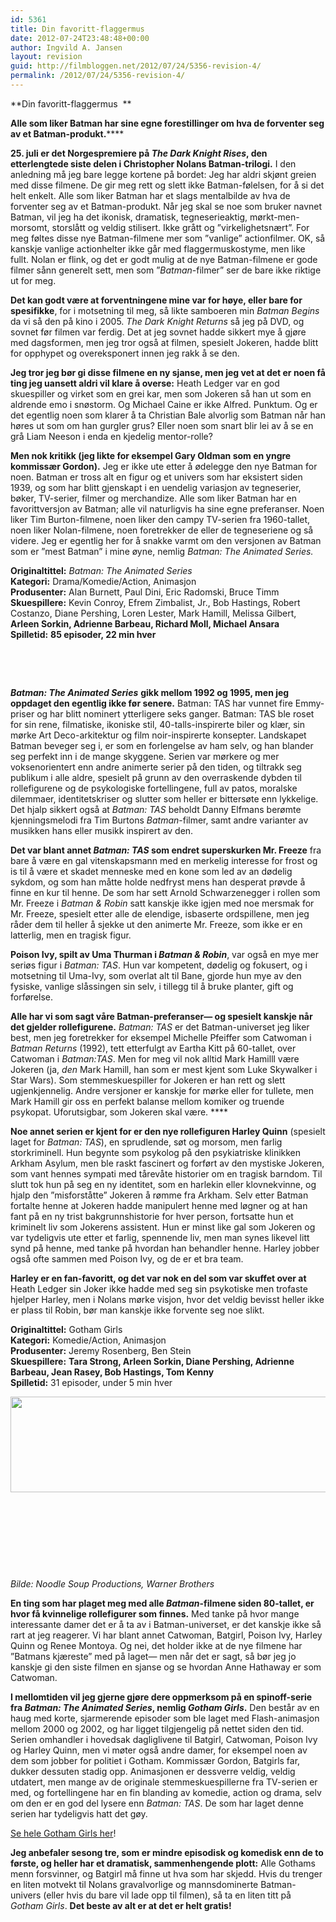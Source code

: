 ```yaml
---
id: 5361
title: Din favoritt-flaggermus
date: 2012-07-24T23:48:48+00:00
author: Ingvild A. Jansen
layout: revision
guid: http://filmbloggen.net/2012/07/24/5356-revision-4/
permalink: /2012/07/24/5356-revision-4/
---
```

**Din favoritt-flaggermus  **

**Alle som liker Batman har sine egne forestillinger om hva de forventer seg av et Batman-produkt.******

**25. juli er det Norgespremiere på _The Dark Knight Rises_, den etterlengtede siste delen i Christopher Nolans Batman-trilogi.** I den anledning må jeg bare legge kortene på bordet: Jeg har aldri skjønt greien med disse filmene. De gir meg rett og slett ikke Batman-følelsen, for å si det helt enkelt. Alle som liker Batman har et slags mentalbilde av hva de forventer seg av et Batman-produkt. Når jeg skal se noe som bruker navnet Batman, vil jeg ha det ikonisk, dramatisk, tegneserieaktig, mørkt-men-morsomt, storslått og veldig stilisert. Ikke grått og ”virkelighetsnært”. For meg føltes disse nye Batman-filmene mer som ”vanlige” actionfilmer. OK, så kanskje vanlige actionhelter ikke går med flaggermuskostyme, men like fullt. Nolan er flink, og det er godt mulig at de nye Batman-filmene er gode filmer sånn generelt sett, men som ”_Batman_-filmer” ser de bare ikke riktige ut for meg.

**Det kan godt være at forventningene mine var for høye, eller bare for spesifikke**, for i motsetning til meg, så likte samboeren min _Batman Begins_ da vi så den på kino i 2005. _The Dark Knight Returns_ så jeg på DVD, og sovnet før filmen var ferdig. Det at jeg sovnet hadde sikkert mye å gjøre med dagsformen, men jeg tror også at filmen, spesielt Jokeren, hadde blitt for opphypet og overeksponert innen jeg rakk å se den.

**Jeg tror jeg bør gi disse filmene en ny sjanse, men jeg vet at det er noen få ting jeg uansett aldri vil klare å overse:** Heath Ledger var en god skuespiller og virket som en grei kar, men som Jokeren så han ut som en aldrende emo i snøstorm. Og Michael Caine er ikke Alfred. Punktum. Og er det egentlig noen som klarer å ta Christian Bale alvorlig som Batman når han høres ut som om han gurgler grus? Eller noen som snart blir lei av å se en grå Liam Neeson i enda en kjedelig mentor-rolle?

**Men nok kritikk (jeg likte for eksempel Gary Oldman som en yngre kommissær Gordon).** Jeg er ikke ute etter å ødelegge den nye Batman for noen. Batman er tross alt en figur og et univers som har eksistert siden 1939, og som har blitt gjenskapt i en uendelig variasjon av tegneserier, bøker, TV-serier, filmer og merchandize. Alle som liker Batman har en favorittversjon av Batman; alle vil naturligvis ha sine egne preferanser. Noen liker Tim Burton-filmene, noen liker den campy TV-serien fra 1960-tallet, noen liker Nolan-filmene, noen foretrekker de eller de tegneseriene og så videre. Jeg er egentlig her for å snakke varmt om den versjonen av Batman som er ”mest Batman” i mine øyne, nemlig _Batman: The Animated Series._

**Originaltittel:** _Batman: The Animated Series_  
**Kategori:** Drama/Komedie/Action, Animasjon  
**Produsenter:** Alan Burnett, Paul Dini, Eric Radomski, Bruce Timm  
**Skuespillere:** Kevin Conroy, Efrem Zimbalist, Jr., Bob Hastings, Robert Costanzo, Diane Pershing, Loren Lester, Mark Hamill, Melissa Gilbert, **Arleen Sorkin, Adrienne Barbeau, Richard Moll, Michael Ansara**  
**Spilletid:** **85 episoder, 22 min hver**

&nbsp;

&nbsp;

**_Batman: The Animated Series_** **gikk mellom 1992 og 1995, men jeg oppdaget den egentlig ikke før senere.** Batman: TAS har vunnet fire Emmy-priser og har blitt nominert ytterligere seks ganger. Batman: TAS ble roset for sin rene, filmatiske, ikoniske stil, 40-talls-inspirerte biler og klær, sin mørke Art Deco-arkitektur og film noir-inspirerte konsepter. Landskapet Batman beveger seg i, er som en forlengelse av ham selv, og han blander seg perfekt inn i de mange skyggene. Serien var mørkere og mer voksenorientert enn andre animerte serier på den tiden, og tiltrakk seg publikum i alle aldre, spesielt på grunn av den overraskende dybden til rollefigurene og de psykologiske fortellingene, full av patos, moralske dilemmaer, identitetskriser og slutter som heller er bittersøte enn lykkelige. Det hjalp sikkert også at _Batman: TAS_ beholdt Danny Elfmans berømte kjenningsmelodi fra Tim Burtons _Batman_-filmer, samt andre varianter av musikken hans eller musikk inspirert av den.

<div class="video-shortcode">
</div>

**Det var blant annet _Batman: TAS_ som endret superskurken Mr. Freeze** fra bare å være en gal vitenskapsmann med en merkelig interesse for frost og is til å være et skadet menneske med en kone som led av an dødelig sykdom, og som han måtte holde nedfryst mens han desperat prøvde å finne en kur til henne. De som har sett Arnold Schwarzenegger i rollen som Mr. Freeze i _Batman & Robin_ satt kanskje ikke igjen med noe mersmak for Mr. Freeze, spesielt etter alle de elendige, isbaserte ordspillene, men jeg råder dem til heller å sjekke ut den animerte Mr. Freeze, som ikke er en latterlig, men en tragisk figur.

**Poison Ivy, spilt av Uma Thurman i _Batman & Robin_**, var også en mye mer seriøs figur i _Batman: TAS_. Hun var kompetent, dødelig og fokusert, og i motsetning til Uma-Ivy, som overlat alt til Bane, gjorde hun mye av den fysiske, vanlige slåssingen sin selv, i tillegg til å bruke planter, gift og forførelse.

**Alle har vi som sagt våre Batman-preferanser— og spesielt kanskje når det gjelder rollefigurene.** _Batman: TAS_ er det Batman-universet jeg liker best, men jeg foretrekker for eksempel Michelle Pfeiffer som Catwoman i _Batman Returns_ (1992), tett etterfulgt av Eartha Kitt på 60-tallet, over Catwoman i _Batman:TAS_. Men for meg vil nok alltid Mark Hamilll være Jokeren (ja, _den_ Mark Hamill, han som er mest kjent som Luke Skywalker i Star Wars). Som stemmeskuespiller for Jokeren er han rett og slett ugjenkjennelig. Andre versjoner er kanskje for mørke eller for tullete, men Mark Hamill gir oss en perfekt balanse mellom komiker og truende psykopat. Uforutsigbar, som Jokeren skal være. ****

**Noe annet serien er kjent for er den nye rollefiguren Harley Quinn** (spesielt laget for _Batman: TAS_), en sprudlende, søt og morsom, men farlig storkriminell. Hun begynte som psykolog på den psykiatriske klinikken Arkham Asylum, men ble raskt fascinert og forført av den mystiske Jokeren, som vant hennes sympati med tårevåte historier om en tragisk barndom. Til slutt tok hun på seg en ny identitet, som en harlekin eller klovnekvinne, og hjalp den ”misforståtte” Jokeren å rømme fra Arkham. Selv etter Batman fortalte henne at Jokeren hadde manipulert henne med løgner og at han fant på en ny trist bakgrunnshistorie for hver person, fortsatte hun et kriminelt liv som Jokerens assistent. Hun er minst like gal som Jokeren og var tydeligvis ute etter et farlig, spennende liv, men man synes likevel litt synd på henne, med tanke på hvordan han behandler henne. Harley jobber også ofte sammen med Poison Ivy, og de er et bra team.

**Harley er en fan-favoritt, og det var nok en del som var skuffet over at** Heath Ledger sin Joker ikke hadde med seg sin psykotiske men trofaste hjelper Harley, men i Nolans mørke visjon, hvor det veldig bevisst heller ikke er plass til Robin, bør man kanskje ikke forvente seg noe slikt.

**Originaltittel:** Gotham Girls  
**Kategori:** Komedie/Action, Animasjon  
**Produsenter:** Jeremy Rosenberg, Ben Stein  
**Skuespillere:** **Tara Strong, Arleen Sorkin, Diane Pershing, Adrienne Barbeau, Jean Rasey, Bob Hastings, Tom Kenny**  
**Spilletid:** 31 episoder, under 5 min hver

<a href="http://filmbloggen.net/?attachment_id=5357" rel="attachment wp-att-5357"><img class="size-large wp-image-5357 alignleft" src="http://filmbloggen.net/wp-content/uploads//2012/07/GGtop-1-620x153.jpg" alt="" width="620" height="153" /></a>

&nbsp;

&nbsp;

&nbsp;

&nbsp;

_Bilde: Noodle Soup Productions, Warner Brothers_

**En ting som har plaget meg med alle _Batman_-filmene siden 80-tallet, er hvor få kvinnelige rollefigurer som finnes.** Med tanke på hvor mange interessante damer det er å ta av i Batman-universet, er det kanskje ikke så rart at jeg reagerer. Vi har blant annet Catwoman, Batgirl, Poison Ivy, Harley Quinn og Renee Montoya. Og nei, det holder ikke at de nye filmene har ”Batmans kjæreste” med på laget— men når det er sagt, så bør jeg jo kanskje gi den siste filmen en sjanse og se hvordan Anne Hathaway er som Catwoman.

**I mellomtiden vil jeg gjerne gjøre dere oppmerksom på en spinoff-serie fra _Batman: The Animated Series_, nemlig _Gotham Girls_.** Den består av en haug med korte, sjarmerende episoder som ble laget med Flash-animasjon mellom 2000 og 2002, og har ligget tilgjengelig på nettet siden den tid. Serien omhandler i hovedsak dagliglivene til Batgirl, Catwoman, Poison Ivy og Harley Quinn, men vi møter også andre damer, for eksempel noen av dem som jobber for politiet i Gotham. Kommissær Gordon, Batgirls far, dukker dessuten stadig opp. Animasjonen er dessverre veldig, veldig utdatert, men mange av de originale stemmeskuespillerne fra TV-serien er med, og fortellingene har en fin blanding av komedie, action og drama, selv om den er en god del lysere enn _Batman: TAS_. De som har laget denne serien har tydeligvis hatt det gøy.

<a href="http://www.worldsfinestonline.com/WF/gothamgirls/multi/episodes/" target="_blank">Se hele Gotham Girls her</a>!

**Jeg anbefaler sesong tre, som er mindre episodisk og komedisk enn de to første, og heller har et dramatisk, sammenhengende plott:** Alle Gothams menn forsvinner, og Batgirl må finne ut hva som har skjedd. Hvis du trenger en liten motvekt til Nolans gravalvorlige og mannsdominerte Batman-univers (eller hvis du bare vil lade opp til filmen), så ta en liten titt på _Gotham Girls_. **Det beste av alt er at det er helt gratis!**